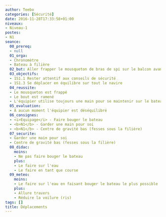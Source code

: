```yaml
---
author: Teebo
categories: [Sécurité]
date: 2016-11-28T17:33:58+01:00
niveaux:
- Niveau-1
postes:
- N1
seance:
  00_prereq:
  - null
  01_orga:
  - Chronomètre
  - Bateau à filière
  02_but: Aller frapper le mousqueton de bras de spi sur le balcon avant et revenir passer le reste bout dans la poulie
  03_objectifs:
  - 1S1.1 Rester attentif aux conseils de sécurité
  - 1S1.3 Se déplacer en équilibre sur tout le navire
  04_reussite:
  - Le mousqueton est frappé
  - Le bout est ramené
  - L'équipier utilise toujours une main pour se maintenir sur le bateau
  05_evaluation:
  - A aucun moment l'équipier est déséquilibré
  06_consignes:
  - <i>Equipage</i> - Faire bouger le bateau
  - <b>N1</b> - Garder une main pour soi
  - <b>N1</b> - Centre de gravité bas (fesses sous la filière)
  07_securite:
  - Garder une main pour soi
  - Centre de gravité bas (fesses sous la filière)
  08_didac:
    moins:
    - Ne pas faire bouger le bateau
    plus:
    - Le faire sur l'eau
    - Le faire en tant que course
  09_meteo:
    moins:
    - Le faire sur l'eau en faisant bouger le bateau le plus possible
    plus:
    - Allure travers
    - Réduire la voilure (ris)
tags: []
title: Déplacements
---
```

